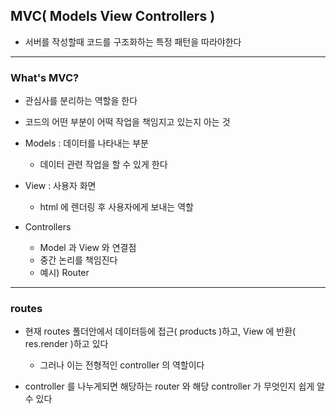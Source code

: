 ## MVC( Models View Controllers )

- 서버를 작성할때 코드를 구조화하는 특정 패턴을 따라야한다

---

### What's MVC?

- 관심사를 분리하는 역할을 한다


- 코드의 어떤 부분이 어떡 작업을 책임지고 있는지 아는 것


- Models : 데이터를 나타내는 부분
  - 데이터 관련 작업을 할 수 있게 한다


- View : 사용자 화면
  - html 에 렌더링 후 사용자에게 보내는 역할


- Controllers
  - Model 과 View 와 연결점
  - 중간 논리를 책임진다
  - 예시) Router


---

### routes

- 현재 routes 폴더안에서 데이터등에 접근( products )하고, View 에 반환( res.render )하고 있다 
  - 그러나 이는 전형적인 controller 의 역할이다


- controller 를 나누게되면 해당하는 router 와 해당 controller 가 무엇인지 쉽게 알 수 있다